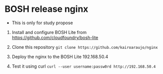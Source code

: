 # BOSH release nginx 

* This is only for study propose 

1. Install and configure BOSH Lite from https://github.com/cloudfoundry/bosh-lite

2. Clone this repository `git clone https://github.com/kairoaraujo/nginx`

3. Deploy the nginx to the BOSH Lite 192.168.50.4

4. Test it using curl `curl --user username:passw0rd http://192.168.50.4`
